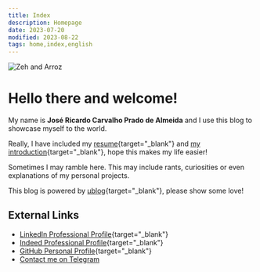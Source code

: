 ```yaml
---
title: Index
description: Homepage
date: 2023-07-20
modified: 2023-08-22
tags: home,index,english
---
```

![](/assets/profile.jpg#profile-pic "Zeh and Arroz")

# <i class="fa-solid fa-user-astronaut"></i> Hello there and welcome!

My name is **José Ricardo Carvalho Prado de Almeida** and I use this blog to showcase myself to the world.

Really, I have included my [resume](posts/curriculum.html "Complete and updated Curriculum"){target="_blank"} and [my introduction](about.html "Just who is this crazy person?"){target="_blank"}, hope this makes my life easier!

Sometimes I may ramble here. This may include rants, curiosities or even explanations of my personal projects.

This blog is powered by [μblog](https://github.com/766F6964/mublog "External project used in the development of this blog"){target="_blank"}, please show some love!

## <i class="fa-regular fa-address-card"></i> External Links

- <i class="fa-brands fa-linkedin"></i> [LinkedIn Professional Profile](https://www.linkedin.com/in/jos%C3%A9-ricardo-prado-de-almeida){target="_blank"}
- <i class="fa-solid fa-file-signature"></i> [Indeed Professional Profile](https://profile.indeed.com/p/josricardocarvalhop-1cbmxrw){target="_blank"}
- <i class="fa-brands fa-github"></i> [GitHub Personal Profile](https://github.com/zeh-almeida){target="_blank"}
- <i class="fa-brands fa-telegram"></i> <a href="${author_contact}" target="_blank" title="Telegram Profile">Contact me on Telegram</a>